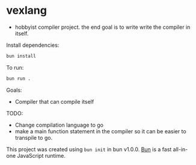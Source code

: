 # vexlang
- hobbyist compiler project. the end goal is to write write the compiler in itself.

Install dependencies:
```bash
bun install
```

To run:

```bash
bun run .
```

Goals:
- Compiler that can compile itself

TODO:
- Change compilation language to go
- make a main function statement in the compiler so it can be easier to transpile to go.

This project was created using `bun init` in bun v1.0.0. [Bun](https://bun.sh) is a fast all-in-one JavaScript runtime.
